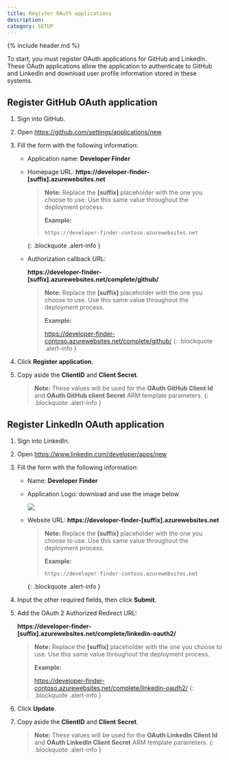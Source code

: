 ```yaml
---
title: Register OAuth applications
description:
category: SETUP
---
```


{% include header.md %}

To start, you must register OAuth applications for GitHub and LinkedIn. These OAuth applications allow the application to authenticate to GitHub and LinkedIn and download user profile information stored in these systems.

## Register GitHub OAuth application

1. Sign into GitHub.
2. Open https://github.com/settings/applications/new
3. Fill the form with the following information:

   * Application name: **Developer Finder**

   * Homepage URL: **https://developer-finder-[suffix].azurewebsites.net**

      > **Note:** Replace the **[suffix]** placeholder with the one you choose to use.  Use this same value throughout the deployment process.
      >
      > **Example:**
      >
      > 	https://developer-finder-contoso.azurewebsites.net
      {: .blockquote .alert-info }

   * Authorization callback URL:

     **https://developer-finder-[suffix].azurewebsites.net/complete/github/**

     > **Note:** Replace the **[suffix]** placeholder with the one you choose to use.  Use this same value throughout the deployment process.
     >
     > **Example:**
     >
     > 	https://developer-finder-contoso.azurewebsites.net/complete/github/
     {: .blockquote .alert-info }

4. Click **Register application**.
5. Copy aside the **ClientID** and **Client Secret**.

   > **Note:** These values will be used for the **OAuth GitHub Client Id** and **OAuth GitHub client Secret** ARM template parameters.
   {: .blockquote .alert-info }

## Register LinkedIn OAuth application

1. Sign into LinkedIn.

2. Open https://www.linkedin.com/developer/apps/new

3. Fill the form with the following information:

   * Name: **Developer Finder**

   * Application Logo: download and use the image below

     ![]({{site.baseurl}}/img/developer-finder.png)

   * Website URL: **https://developer-finder-[suffix].azurewebsites.net**
      > **Note:** Replace the **[suffix]** placeholder with the one you choose to use.  Use this same value throughout the deployment process.
      >
      > **Example:**  
      >
      > ```
      > https://developer-finder-contoso.azurewebsites.net
      > ```
      {: .blockquote .alert-info }

4. Input the other required fields, then click **Submit**.

5. Add the OAuth 2 Authorized Redirect URL: 

   **https://developer-finder-[suffix].azurewebsites.net/complete/linkedin-oauth2/**

   > **Note:** Replace the **[suffix]** placeholder with the one you choose to use.  Use this same value throughout the deployment process.
   >
   > **Example:**
   >
   > 	https://developer-finder-contoso.azurewebsites.net/complete/linkedin-oauth2/
   {: .blockquote .alert-info }

6. Click **Update**.

7. Copy aside the **ClientID** and **Client Secret**.

   > **Note:** These values will be used for the **OAuth LinkedIn Client Id** and **OAuth LinkedIn Client Secret** ARM template parameters.
   {: .blockquote .alert-info }